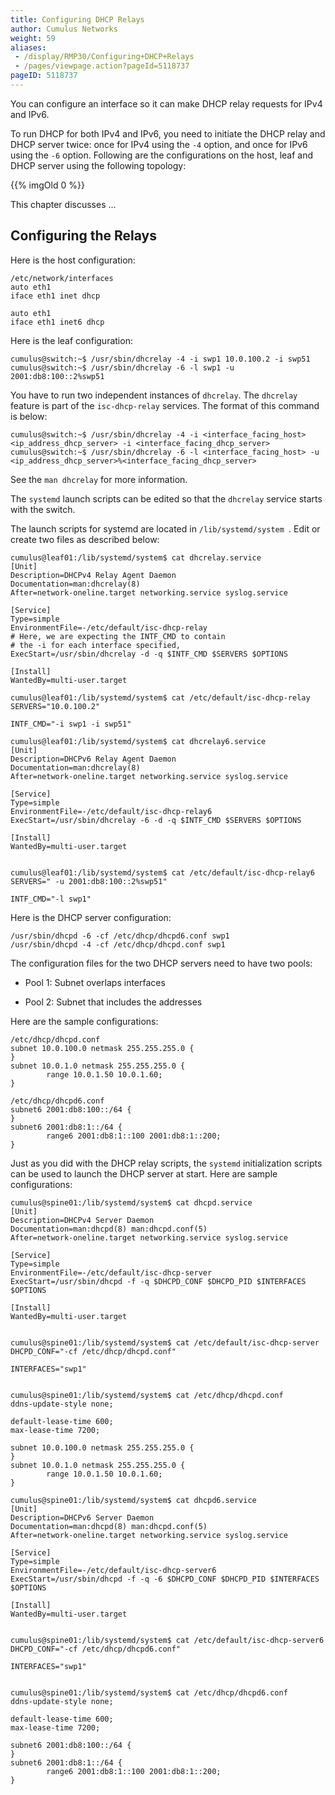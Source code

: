 ```yaml
---
title: Configuring DHCP Relays
author: Cumulus Networks
weight: 59
aliases:
 - /display/RMP30/Configuring+DHCP+Relays
 - /pages/viewpage.action?pageId=5118737
pageID: 5118737
---
```


You can configure an interface so it can make DHCP relay requests for
IPv4 and IPv6.

To run DHCP for both IPv4 and IPv6, you need to initiate the DHCP relay
and DHCP server twice: once for IPv4 using the `-4` option, and once for
IPv6 using the `-6` option. Following are the configurations on the
host, leaf and DHCP server using the following topology:

{{% imgOld 0 %}}

<summary>This chapter discusses ... </summary>

## Configuring the Relays </span>

Here is the host configuration:

    /etc/network/interfaces
    auto eth1
    iface eth1 inet dhcp
    
    auto eth1
    iface eth1 inet6 dhcp

Here is the leaf configuration:

    cumulus@switch:~$ /usr/sbin/dhcrelay -4 -i swp1 10.0.100.2 -i swp51
    cumulus@switch:~$ /usr/sbin/dhcrelay -6 -l swp1 -u 2001:db8:100::2%swp51

You have to run two independent instances of `dhcrelay`. The `dhcrelay`
feature is part of the `isc-dhcp-relay` services. The format of this
command is below:

    cumulus@switch:~$ /usr/sbin/dhcrelay -4 -i <interface_facing_host> <ip_address_dhcp_server> -i <interface_facing_dhcp_server>
    cumulus@switch:~$ /usr/sbin/dhcrelay -6 -l <interface_facing_host> -u <ip_address_dhcp_server>%<interface_facing_dhcp_server>

See the `man dhcrelay` for more information.

The `systemd` launch scripts can be edited so that the `dhcrelay`
service starts with the switch.

The launch scripts for systemd are located in ` /lib/systemd/system  `.
Edit or create two files as described below:

    cumulus@leaf01:/lib/systemd/system$ cat dhcrelay.service 
    [Unit]
    Description=DHCPv4 Relay Agent Daemon
    Documentation=man:dhcrelay(8)
    After=network-oneline.target networking.service syslog.service
    
    [Service]
    Type=simple
    EnvironmentFile=-/etc/default/isc-dhcp-relay
    # Here, we are expecting the INTF_CMD to contain
    # the -i for each interface specified,
    ExecStart=/usr/sbin/dhcrelay -d -q $INTF_CMD $SERVERS $OPTIONS
    
    [Install]
    WantedBy=multi-user.target
    
    cumulus@leaf01:/lib/systemd/system$ cat /etc/default/isc-dhcp-relay 
    SERVERS="10.0.100.2"
    
    INTF_CMD="-i swp1 -i swp51"

    cumulus@leaf01:/lib/systemd/system$ cat dhcrelay6.service 
    [Unit]
    Description=DHCPv6 Relay Agent Daemon
    Documentation=man:dhcrelay(8)
    After=network-oneline.target networking.service syslog.service
    
    [Service]
    Type=simple
    EnvironmentFile=-/etc/default/isc-dhcp-relay6
    ExecStart=/usr/sbin/dhcrelay -6 -d -q $INTF_CMD $SERVERS $OPTIONS
    
    [Install]
    WantedBy=multi-user.target
    
    
    cumulus@leaf01:/lib/systemd/system$ cat /etc/default/isc-dhcp-relay6 
    SERVERS=" -u 2001:db8:100::2%swp51"
    
    INTF_CMD="-l swp1"

Here is the DHCP server configuration:

    /usr/sbin/dhcpd -6 -cf /etc/dhcp/dhcpd6.conf swp1
    /usr/sbin/dhcpd -4 -cf /etc/dhcp/dhcpd.conf swp1

The configuration files for the two DHCP servers need to have two pools:

  - Pool 1: Subnet overlaps interfaces

  - Pool 2: Subnet that includes the addresses

Here are the sample configurations:

    /etc/dhcp/dhcpd.conf
    subnet 10.0.100.0 netmask 255.255.255.0 {
    }
    subnet 10.0.1.0 netmask 255.255.255.0 {
            range 10.0.1.50 10.0.1.60;
    }

    /etc/dhcp/dhcpd6.conf
    subnet6 2001:db8:100::/64 {
    }
    subnet6 2001:db8:1::/64 {
            range6 2001:db8:1::100 2001:db8:1::200;
    }

Just as you did with the DHCP relay scripts, the `systemd`
initialization scripts can be used to launch the DHCP server at start.
Here are sample configurations:

    cumulus@spine01:/lib/systemd/system$ cat dhcpd.service 
    [Unit]
    Description=DHCPv4 Server Daemon
    Documentation=man:dhcpd(8) man:dhcpd.conf(5)
    After=network-oneline.target networking.service syslog.service
    
    [Service]
    Type=simple
    EnvironmentFile=-/etc/default/isc-dhcp-server
    ExecStart=/usr/sbin/dhcpd -f -q $DHCPD_CONF $DHCPD_PID $INTERFACES $OPTIONS
    
    [Install]
    WantedBy=multi-user.target
    
    
    cumulus@spine01:/lib/systemd/system$ cat /etc/default/isc-dhcp-server
    DHCPD_CONF="-cf /etc/dhcp/dhcpd.conf"
    
    INTERFACES="swp1"
    
    
    cumulus@spine01:/lib/systemd/system$ cat /etc/dhcp/dhcpd.conf
    ddns-update-style none;
    
    default-lease-time 600;
    max-lease-time 7200;
    
    subnet 10.0.100.0 netmask 255.255.255.0 {
    }
    subnet 10.0.1.0 netmask 255.255.255.0 {
            range 10.0.1.50 10.0.1.60;
    }

    cumulus@spine01:/lib/systemd/system$ cat dhcpd6.service 
    [Unit]
    Description=DHCPv6 Server Daemon
    Documentation=man:dhcpd(8) man:dhcpd.conf(5)
    After=network-oneline.target networking.service syslog.service
    
    [Service]
    Type=simple
    EnvironmentFile=-/etc/default/isc-dhcp-server6
    ExecStart=/usr/sbin/dhcpd -f -q -6 $DHCPD_CONF $DHCPD_PID $INTERFACES $OPTIONS
    
    [Install]
    WantedBy=multi-user.target
    
    
    cumulus@spine01:/lib/systemd/system$ cat /etc/default/isc-dhcp-server6
    DHCPD_CONF="-cf /etc/dhcp/dhcpd6.conf"
    
    INTERFACES="swp1"
    
    
    cumulus@spine01:/lib/systemd/system$ cat /etc/dhcp/dhcpd6.conf
    ddns-update-style none;
    
    default-lease-time 600;
    max-lease-time 7200;
    
    subnet6 2001:db8:100::/64 {
    }
    subnet6 2001:db8:1::/64 {
            range6 2001:db8:1::100 2001:db8:1::200;
    }


</details>
